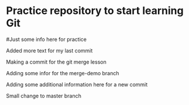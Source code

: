 # Practice repository to start learning Git

#Just some info here for practice

Added more text for my last commit


Making a commit for the git merge lesson

Adding some infor for the merge-demo branch

Adding some additional information here for a new commit

Small change to master branch
